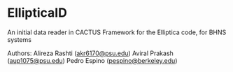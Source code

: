 # EllipticaID
An initial data reader in CACTUS Framework for the Elliptica code, for BHNS systems 

Authors: Alireza Rashti (akr6170@psu.edu)
         Aviral Prakash (aup1075@psu.edu)
         Pedro Espino (pespino@berkeley.edu)

